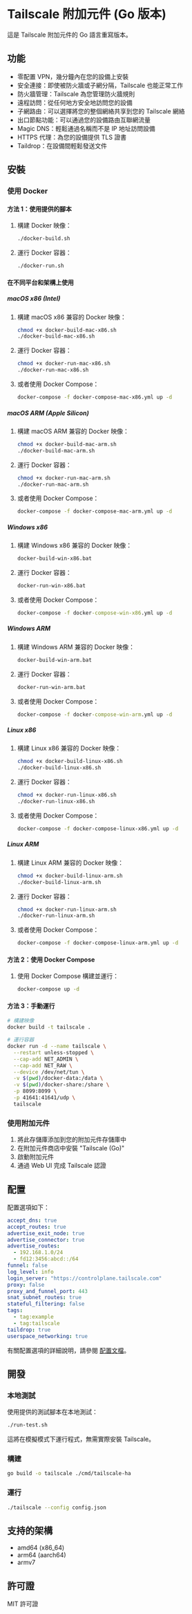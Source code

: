 # Tailscale 附加元件 (Go 版本)

這是 Tailscale 附加元件的 Go 語言重寫版本。

## 功能

- 零配置 VPN，幾分鐘內在您的設備上安裝
- 安全連接：即使被防火牆或子網分隔，Tailscale 也能正常工作
- 防火牆管理：Tailscale 為您管理防火牆規則
- 遠程訪問：從任何地方安全地訪問您的設備
- 子網路由：可以選擇將您的整個網絡共享到您的 Tailscale 網絡
- 出口節點功能：可以通過您的設備路由互聯網流量
- Magic DNS：輕鬆通過名稱而不是 IP 地址訪問設備
- HTTPS 代理：為您的設備提供 TLS 證書
- Taildrop：在設備間輕鬆發送文件

## 安裝

### 使用 Docker

#### 方法 1：使用提供的腳本

1. 構建 Docker 映像：
   ```bash
   ./docker-build.sh
   ```

2. 運行 Docker 容器：
   ```bash
   ./docker-run.sh
   ```

#### 在不同平台和架構上使用

##### macOS x86 (Intel)

1. 構建 macOS x86 兼容的 Docker 映像：
   ```bash
   chmod +x docker-build-mac-x86.sh
   ./docker-build-mac-x86.sh
   ```

2. 運行 Docker 容器：
   ```bash
   chmod +x docker-run-mac-x86.sh
   ./docker-run-mac-x86.sh
   ```

3. 或者使用 Docker Compose：
   ```bash
   docker-compose -f docker-compose-mac-x86.yml up -d
   ```

##### macOS ARM (Apple Silicon)

1. 構建 macOS ARM 兼容的 Docker 映像：
   ```bash
   chmod +x docker-build-mac-arm.sh
   ./docker-build-mac-arm.sh
   ```

2. 運行 Docker 容器：
   ```bash
   chmod +x docker-run-mac-arm.sh
   ./docker-run-mac-arm.sh
   ```

3. 或者使用 Docker Compose：
   ```bash
   docker-compose -f docker-compose-mac-arm.yml up -d
   ```

##### Windows x86

1. 構建 Windows x86 兼容的 Docker 映像：
   ```cmd
   docker-build-win-x86.bat
   ```

2. 運行 Docker 容器：
   ```cmd
   docker-run-win-x86.bat
   ```

3. 或者使用 Docker Compose：
   ```cmd
   docker-compose -f docker-compose-win-x86.yml up -d
   ```

##### Windows ARM

1. 構建 Windows ARM 兼容的 Docker 映像：
   ```cmd
   docker-build-win-arm.bat
   ```

2. 運行 Docker 容器：
   ```cmd
   docker-run-win-arm.bat
   ```

3. 或者使用 Docker Compose：
   ```cmd
   docker-compose -f docker-compose-win-arm.yml up -d
   ```

##### Linux x86

1. 構建 Linux x86 兼容的 Docker 映像：
   ```bash
   chmod +x docker-build-linux-x86.sh
   ./docker-build-linux-x86.sh
   ```

2. 運行 Docker 容器：
   ```bash
   chmod +x docker-run-linux-x86.sh
   ./docker-run-linux-x86.sh
   ```

3. 或者使用 Docker Compose：
   ```bash
   docker-compose -f docker-compose-linux-x86.yml up -d
   ```

##### Linux ARM

1. 構建 Linux ARM 兼容的 Docker 映像：
   ```bash
   chmod +x docker-build-linux-arm.sh
   ./docker-build-linux-arm.sh
   ```

2. 運行 Docker 容器：
   ```bash
   chmod +x docker-run-linux-arm.sh
   ./docker-run-linux-arm.sh
   ```

3. 或者使用 Docker Compose：
   ```bash
   docker-compose -f docker-compose-linux-arm.yml up -d
   ```

#### 方法 2：使用 Docker Compose

1. 使用 Docker Compose 構建並運行：
   ```bash
   docker-compose up -d
   ```

#### 方法 3：手動運行

```bash
# 構建映像
docker build -t tailscale .

# 運行容器
docker run -d --name tailscale \
  --restart unless-stopped \
  --cap-add NET_ADMIN \
  --cap-add NET_RAW \
  --device /dev/net/tun \
  -v $(pwd)/docker-data:/data \
  -v $(pwd)/docker-share:/share \
  -p 8099:8099 \
  -p 41641:41641/udp \
  tailscale
```

### 使用附加元件

1. 將此存儲庫添加到您的附加元件存儲庫中
2. 在附加元件商店中安裝 "Tailscale (Go)"
3. 啟動附加元件
4. 通過 Web UI 完成 Tailscale 認證

## 配置

配置選項如下：

```yaml
accept_dns: true
accept_routes: true
advertise_exit_node: true
advertise_connector: true
advertise_routes:
  - 192.168.1.0/24
  - fd12:3456:abcd::/64
funnel: false
log_level: info
login_server: "https://controlplane.tailscale.com"
proxy: false
proxy_and_funnel_port: 443
snat_subnet_routes: true
stateful_filtering: false
tags:
  - tag:example
  - tag:tailscale
taildrop: true
userspace_networking: true
```

有關配置選項的詳細說明，請參閱 [配置文檔](docs/configuration.md)。

## 開發

### 本地測試

使用提供的測試腳本在本地測試：

```bash
./run-test.sh
```

這將在模擬模式下運行程式，無需實際安裝 Tailscale。

### 構建

```bash
go build -o tailscale ./cmd/tailscale-ha
```

### 運行

```bash
./tailscale --config config.json
```

## 支持的架構

- amd64 (x86_64)
- arm64 (aarch64)
- armv7

## 許可證

MIT 許可證 